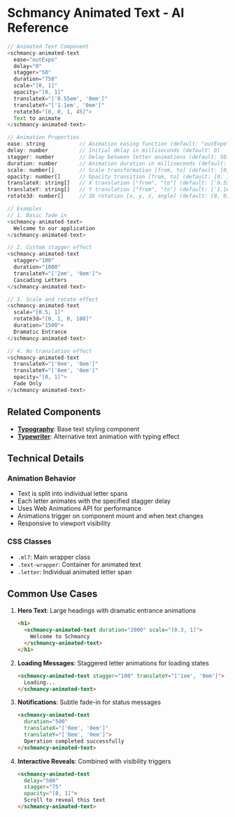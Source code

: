 # Schmancy Animated Text - AI Reference

```js
// Animated Text Component
<schmancy-animated-text
  ease="outExpo"
  delay="0"
  stagger="50"
  duration="750"
  scale="[0, 1]"
  opacity="[0, 1]"
  translateX="['0.55em', '0em']"
  translateY="['1.1em', '0em']"
  rotate3d="[0, 0, 1, 45]">
  Text to animate
</schmancy-animated-text>

// Animation Properties
ease: string           // Animation easing function (default: "outExpo")
delay: number          // Initial delay in milliseconds (default: 0)
stagger: number        // Delay between letter animations (default: 50)
duration: number       // Animation duration in milliseconds (default: 750)
scale: number[]        // Scale transformation [from, to] (default: [0, 1])
opacity: number[]      // Opacity transition [from, to] (default: [0, 1])
translateX: string[]   // X translation ["from", "to"] (default: ['0.55em', '0em'])
translateY: string[]   // Y translation ["from", "to"] (default: ['1.1em', '0em'])
rotate3d: number[]     // 3D rotation [x, y, z, angle] (default: [0, 0, 1, 45])

// Examples
// 1. Basic fade in
<schmancy-animated-text>
  Welcome to our application
</schmancy-animated-text>

// 2. Custom stagger effect
<schmancy-animated-text
  stagger="100"
  duration="1000"
  translateY="['2em', '0em']">
  Cascading Letters
</schmancy-animated-text>

// 3. Scale and rotate effect
<schmancy-animated-text
  scale="[0.5, 1]"
  rotate3d="[0, 1, 0, 180]"
  duration="1500">
  Dramatic Entrance
</schmancy-animated-text>

// 4. No translation effect
<schmancy-animated-text
  translateX="['0em', '0em']"
  translateY="['0em', '0em']"
  opacity="[0, 1]">
  Fade Only
</schmancy-animated-text>
```

## Related Components

- **[Typography](./typography.md)**: Base text styling component
- **[Typewriter](./typewriter.md)**: Alternative text animation with typing effect

## Technical Details

### Animation Behavior
- Text is split into individual letter spans
- Each letter animates with the specified stagger delay
- Uses Web Animations API for performance
- Animations trigger on component mount and when text changes
- Responsive to viewport visibility

### CSS Classes
- `.ml7`: Main wrapper class
- `.text-wrapper`: Container for animated text
- `.letter`: Individual animated letter span

## Common Use Cases

1. **Hero Text**: Large headings with dramatic entrance animations
   ```html
   <h1>
     <schmancy-animated-text duration="2000" scale="[0.3, 1]">
       Welcome to Schmancy
     </schmancy-animated-text>
   </h1>
   ```

2. **Loading Messages**: Staggered letter animations for loading states
   ```html
   <schmancy-animated-text stagger="100" translateY="['1em', '0em']">
     Loading...
   </schmancy-animated-text>
   ```

3. **Notifications**: Subtle fade-in for status messages
   ```html
   <schmancy-animated-text 
     duration="500" 
     translateX="['0em', '0em']"
     translateY="['0em', '0em']">
     Operation completed successfully
   </schmancy-animated-text>
   ```

4. **Interactive Reveals**: Combined with visibility triggers
   ```html
   <schmancy-animated-text 
     delay="500"
     stagger="75"
     opacity="[0, 1]">
     Scroll to reveal this text
   </schmancy-animated-text>
   ```
